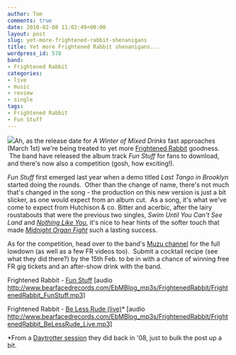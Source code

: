 ```yaml
---
author: Tom
comments: true
date: 2010-02-08 11:02:49+00:00
layout: post
slug: yet-more-frightened-rabbit-shenanigans
title: Yet more Frightened Rabbit shenanigans...
wordpress_id: 578
band:
- Frightened Rabbit
categories:
- live
- music
- review
- single
tags:
- Frightened Rabbit
- Fun Stuff
---
```


[![](http://eatenbymonsters.files.wordpress.com/2010/02/frightenedrabbit_daytrotter.jpg?w=300)](http://eatenbymonsters.files.wordpress.com/2010/02/frightenedrabbit_daytrotter.jpg)Ah, as the release date for _A Winter of Mixed Drinks_ fast approaches (March 1st) we're being treated to yet more [Frightened Rabbit](http://www.myspace.com/frightenedrabbit) goodness.  The band have released the album track _Fun Stuff_ for fans to download, and there's now also a competition (gosh, how exciting!).

_Fun Stuff_ first emerged last year when a demo titled _Last Tango in Brooklyn_ started doing the rounds.  Other than the change of name, there's not much that's changed in the song - the production on this new version is just a bit slicker, as one would expect from an album cut.  As a song, it's what we've come to expect from Hutchison & co. Bitter and acerbic, after the lairy roustabouts that were the previous two singles, _Swim Until You Can't See Land_ and _[Nothing Like You](http://eatenbymonsters.wordpress.com/2010/01/13/nothing-like-you-frightened-rabbit/)_, it's nice to hear hints of the softer touch that made _[Midnight Organ Fight](http://eatenbymonsters.wordpress.com/2008/12/09/the-midnight-organ-fight-frightened-rabbit/)_ such a lasting success.

As for the competition, head over to the band's [Muzu channel](http://www.muzu.tv/frightenedrabbit/?country=gb) for the full lowdown (as well as a few FR videos too).  Submit a cocktail recipe (see what they did there?) by the 15th Feb. to be in with a chance of winning free FR gig tickets and an after-show drink with the band.

Frightened Rabbit - [Fun Stuff](http://www.bearfacedrecords.com/EbMBlog_mp3s/FrightenedRabbit/FrightenedRabbit_FunStuff.mp3) [audio http://www.bearfacedrecords.com/EbMBlog_mp3s/FrightenedRabbit/FrightenedRabbit_FunStuff.mp3]

Frightened Rabbit - [Be Less Rude (live)](http://www.bearfacedrecords.com/EbMBlog_mp3s/FrightenedRabbit/FrightenedRabbit_BeLessRude_Live.mp3)* [audio http://www.bearfacedrecords.com/EbMBlog_mp3s/FrightenedRabbit/FrightenedRabbit_BeLessRude_Live.mp3]

*From a [Daytrotter session](http://www.daytrotter.com/dt/frightened-rabbit-concert/20030309-3737635.html) they did back in '08, just to bulk the post up a bit.
